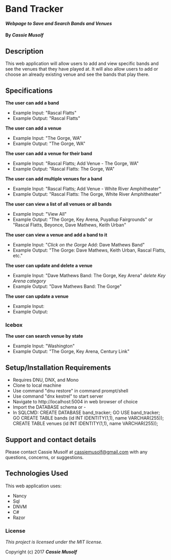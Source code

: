 # Band Tracker

#### _Webpage to Save and Search Bands and Venues_

#### By _**Cassie Musolf**_

## Description

This web application will allow users to add and view specific bands and see the venues that they have played at. It will also allow users to add or choose an already existing venue and see the bands that play there.

## Specifications

**The user can add a band**
* Example Input: "Rascal Flatts"
* Example Output: "Rascal Flatts"

**The user can add a venue**
* Example Input: "The Gorge, WA"
* Example Output: "The Gorge, WA"

**The user can add a venue for their band**
* Example Input: "Rascal Flatts; Add Venue - The Gorge, WA"
* Example Output: "Rascal Flatts: The Gorge, WA"

**The user can add multiple venues for a band**
* Example Input: "Rascal Flatts; Add Venue - White River Amphitheater"
* Example Output: "Rascal Flatts: The Gorge, White River Amphitheater"

**The user can view a list of all venues or all bands**
* Example Input: "View All"
* Example Output: "The Gorge, Key Arena, Puyallup Fairgrounds" or "Rascal Flatts, Beyonce, Dave Mathews, Keith Urban"

**The user can view a venue and add a band to it**
* Example Input: "*Click on the Gorge* Add: Dave Mathews Band"
* Example Output: "The Gorge: Dave Mathews, Keith Urban, Rascal Flatts, etc."

**The user can update and delete a venue**
* Example Input: "Dave Mathews Band: The Gorge, Key Arena" *delete Key Arena category*
* Example Output: "Dave Mathews Band: The Gorge"

**The user can update a venue**
* Example Input:
* Example Output:

### Icebox

**The user can search venue by state**
* Example Input: "Washington"
* Example Output: "The Gorge, Key Arena, Century Link"

## Setup/Installation Requirements

* Requires DNU, DNX, and Mono
* Clone to local machine
* Use command "dnu restore" in command prompt/shell
* Use command "dnx kestrel" to start server
* Navigate to http://localhost:5004 in web browser of choice
* Import the DATABASE schema or -
* In SQLCMD:
    CREATE DATABASE band_tracker;
    GO
    USE band_tracker;
    GO
    CREATE TABLE bands (id INT IDENTITY(1,1), name VARCHAR(255));
    CREATE TABLE venues (id INT IDENTITY(1,1), name VARCHAR(255));

## Support and contact details

Please contact Cassie Musolf at cassiemusolf@gmail.com with any questions, concerns, or suggestions.

## Technologies Used

This web application uses:
* Nancy
* Sql
* DNVM
* C#
* Razor

### License

*This project is licensed under the MIT license.*

Copyright (c) 2017 **_Cassie Musolf_**

